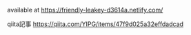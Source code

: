 available at https://friendly-leakey-d3614a.netlify.com/

qiita記事 https://qiita.com/YIPG/items/47f9d025a32effdadcad

